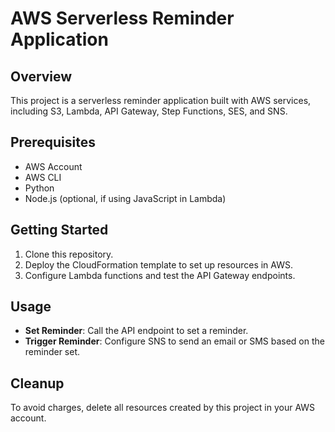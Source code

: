 # AWS Serverless Reminder Application

## Overview
This project is a serverless reminder application built with AWS services, including S3, Lambda, API Gateway, Step Functions, SES, and SNS.

## Prerequisites
- AWS Account
- AWS CLI
- Python
- Node.js (optional, if using JavaScript in Lambda)

## Getting Started
1. Clone this repository.
2. Deploy the CloudFormation template to set up resources in AWS.
3. Configure Lambda functions and test the API Gateway endpoints.

## Usage
- **Set Reminder**: Call the API endpoint to set a reminder.
- **Trigger Reminder**: Configure SNS to send an email or SMS based on the reminder set.

## Cleanup
To avoid charges, delete all resources created by this project in your AWS account.
